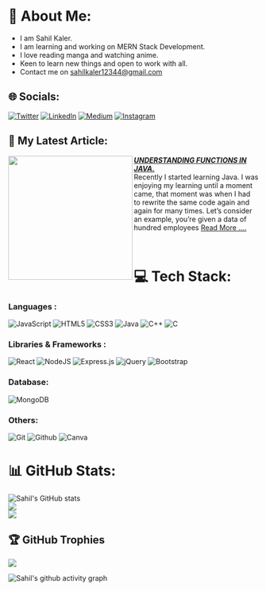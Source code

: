 # 💫 About Me:
- I am Sahil Kaler.
- I am learning and working on MERN Stack Development.
- I love reading manga and watching anime.
- Keen to learn new things and open to work with all.
- Contact me on sahilkaler12344@gmail.com



## 🌐 Socials:
[![Twitter](https://img.shields.io/badge/X-000000?style=for-the-badge&logo=x&logoColor=white)](https://twitter.com/sahilkalerrr) [![LinkedIn](https://img.shields.io/badge/LinkedIn-0077B5?style=for-the-badge&logo=linkedin&logoColor=white)](https://linkedin.com/in/sahil-kaler) [![Medium](https://img.shields.io/badge/Medium-12100E?style=for-the-badge&logo=medium&logoColor=white)](https://medium.com/@sahilkalerrrr) [![Instagram](https://img.shields.io/badge/Instagram-E4405F?style=for-the-badge&logo=instagram&logoColor=white)](https://instagram.com/sahilkalerrr) 

## 📖 My Latest Article:
</div>
<p align="left">
<a href="https://medium.com/@sahilkalerrrr/understanding-functions-in-java-b9b519853702" title="<strong><em>UNDERSTANDING FUNCTIONS IN JAVA.
</em></strong>">
<img src="https://miro.medium.com/v2/resize:fit:1400/format:webp/1*wpDzdq9XC8Gsa3B-dTLhiQ.png" width="250px" align="left" />
</a>
<a href="https://medium.com/@sahilkalerrrr/understanding-functions-in-java-b9b519853702" title=" <strong><em>UNDERSTANDING FUNCTIONS IN JAVA.</em></strong> "> <strong><em> UNDERSTANDING FUNCTIONS IN JAVA.</em></strong></a>
<br/> 
Recently I started learning Java. I was enjoying my learning until a moment came, that moment was when I had to rewrite the same code again and again for many times. Let’s consider an example, you’re given a data of hundred employees  <a href="https://medium.com/@sahilkalerrrr/understanding-functions-in-java-b9b519853702" >Read More ....</a>
</p> 
<br />


# 💻 Tech Stack:
### Languages :
![JavaScript](https://img.shields.io/badge/javascript-%23323330.svg?style=for-the-badge&logo=javascript&logoColor=%23F7DF1E)
![HTML5](https://img.shields.io/badge/html5-%23E34F26.svg?style=for-the-badge&logo=html5&logoColor=white) 
![CSS3](https://img.shields.io/badge/css3-%231572B6.svg?style=for-the-badge&logo=css3&logoColor=white) 
![Java](https://img.shields.io/badge/java-%23ED8B00.svg?style=for-the-badge&logo=java&logoColor=white) 
![C++](https://img.shields.io/badge/c++-%2300599C.svg?style=for-the-badge&logo=c%2B%2B&logoColor=white) 
![C](https://img.shields.io/badge/c-%2300599C.svg?style=for-the-badge&logo=c&logoColor=white)


### Libraries & Frameworks :
![React](https://img.shields.io/badge/React-20232A?style=for-the-badge&logo=react&logoColor=61DAFB)
![NodeJS](https://img.shields.io/badge/node.js-6DA55F?style=for-the-badge&logo=node.js&logoColor=white)
![Express.js](https://img.shields.io/badge/express.js-%23404d59.svg?style=for-the-badge&logo=express&logoColor=%2361DAFB)
![jQuery](https://img.shields.io/badge/jquery-%230769AD.svg?style=for-the-badge&logo=jquery&logoColor=white)
![Bootstrap](https://img.shields.io/badge/bootstrap-%23563D7C.svg?style=for-the-badge&logo=bootstrap&logoColor=white)



### Database: 

![MongoDB](https://img.shields.io/badge/MongoDB-%234ea94b.svg?style=for-the-badge&logo=mongodb&logoColor=white)

### Others:
![Git](https://img.shields.io/badge/git-black.svg?style=for-the-badge&logo=git&logoColor=red)
![Github](https://img.shields.io/badge/github-black.svg?style=for-the-badge&logo=github&logoColor=white)
![Canva](https://img.shields.io/badge/Canva-%2300C4CC.svg?style=for-the-badge&logo=Canva&logoColor=white)


# 📊 GitHub Stats:
![Sahil's GitHub stats](https://github-readme-stats.vercel.app/api?username=Sahilkaler&show_icons=true&theme=tokyonight)<br/>
![](https://github-readme-streak-stats.herokuapp.com/?user=Sahilkaler&theme=tokyonight&hide_border=true)<br/>
![](https://github-readme-stats.vercel.app/api/top-langs/?username=Sahilkaler&theme=tokyonight&hide_border=true&include_all_commits=true&count_private=true&layout=compact)

## 🏆 GitHub Trophies
![](https://github-profile-trophy.vercel.app/?username=Sahilkaler&theme=tokyonight&no-frame=false&no-bg=false&margin-w=4)

![Sahil's github activity graph](https://github-readme-activity-graph.vercel.app/graph?username=Sahilkaler&theme=github-compact)

